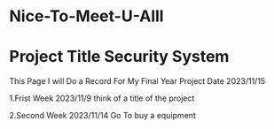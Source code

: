 # Nice-To-Meet-U-Alll
# Project Title Security System
This Page I will Do a Record For My Final Year Project  Date 2023/11/15 

1.Frist Week 2023/11/9
  think of a title of the project

2.Second Week 2023/11/14
 		 Go To buy a equipment

